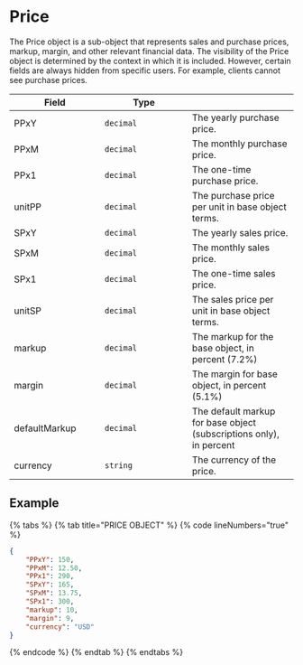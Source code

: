 # Price

The Price object is a sub-object that represents sales and purchase prices, markup, margin, and other relevant financial data. The visibility of the Price object is determined by the context in which it is included. However, certain fields are always hidden from specific users. For example, clients cannot see purchase prices.&#x20;

<table><thead><tr><th width="145">Field</th><th width="139">Type</th><th></th></tr></thead><tbody><tr><td>PPxY</td><td><code>decimal</code></td><td>The yearly purchase price.</td></tr><tr><td>PPxM</td><td><code>decimal</code></td><td>The monthly purchase price.</td></tr><tr><td>PPx1</td><td><code>decimal</code></td><td>The one-time purchase price.</td></tr><tr><td>unitPP</td><td><code>decimal</code></td><td>The purchase price per unit in base object terms.</td></tr><tr><td>SPxY</td><td><code>decimal</code></td><td>The yearly sales price.</td></tr><tr><td>SPxM</td><td><code>decimal</code></td><td>The monthly sales price.</td></tr><tr><td>SPx1</td><td><code>decimal</code></td><td>The one-time sales price.</td></tr><tr><td>unitSP</td><td><code>decimal</code></td><td>The sales price per unit in base object terms.</td></tr><tr><td>markup</td><td><code>decimal</code></td><td>The markup for the base object, in percent (7.2%)</td></tr><tr><td>margin</td><td><code>decimal</code></td><td>The margin for base object, in percent (5.1%)</td></tr><tr><td>defaultMarkup</td><td><code>decimal</code></td><td>The default markup for base object (subscriptions only), in percent</td></tr><tr><td>currency</td><td><code>string</code></td><td>The currency of the price.</td></tr></tbody></table>

## Example

{% tabs %}
{% tab title="PRICE OBJECT" %}
{% code lineNumbers="true" %}
```json
{
    "PPxY": 150,
    "PPxM": 12.50,
    "PPx1": 290,
    "SPxY": 165,
    "SPxM": 13.75,
    "SPx1": 300,
    "markup": 10,
    "margin": 9,
    "currency": "USD"
}
```
{% endcode %}
{% endtab %}
{% endtabs %}
